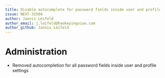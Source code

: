 ```yaml
---
title: Disable autocomplete for password fields inside user and profile settings
issue: NEXT-31504
author: Jannis Leifeld
author_email: j.leifeld@haokeyingxiao.com
author_github: Jannis Leifeld
---
```

# Administration
* Removed autocompletion for all password fields inside user and profile settings
